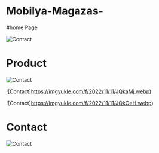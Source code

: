 # Mobilya-Magazas-
#home Page

![Contact](https://imgyukle.com/f/2022/11/11/JQkYB8.webp)



# Product

![Contact](https://imgyukle.com/f/2022/11/11/JQkYB8.webp)

![Contact]https://imgyukle.com/f/2022/11/11/JQkaMj.webp)

![Contact]https://imgyukle.com/f/2022/11/11/JQkOeH.webp)

# Contact

![Contact](https://imgyukle.com/f/2022/11/11/JQkg1I.png)
